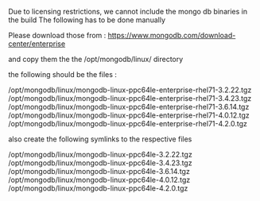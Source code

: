 
Due to licensing restrictions, we cannot include the mongo db binaries in the build
The following has to be done manually

Please download those from :
https://www.mongodb.com/download-center/enterprise

and copy them the the /opt/mongodb/linux/ directory 

the following should be the files :

/opt/mongodb/linux/mongodb-linux-ppc64le-enterprise-rhel71-3.2.22.tgz
/opt/mongodb/linux/mongodb-linux-ppc64le-enterprise-rhel71-3.4.23.tgz
/opt/mongodb/linux/mongodb-linux-ppc64le-enterprise-rhel71-3.6.14.tgz
/opt/mongodb/linux/mongodb-linux-ppc64le-enterprise-rhel71-4.0.12.tgz
/opt/mongodb/linux/mongodb-linux-ppc64le-enterprise-rhel71-4.2.0.tgz

also create the following symlinks to the respective files 

/opt/mongodb/linux/mongodb-linux-ppc64le-3.2.22.tgz
/opt/mongodb/linux/mongodb-linux-ppc64le-3.4.23.tgz
/opt/mongodb/linux/mongodb-linux-ppc64le-3.6.14.tgz
/opt/mongodb/linux/mongodb-linux-ppc64le-4.0.12.tgz
/opt/mongodb/linux/mongodb-linux-ppc64le-4.2.0.tgz

